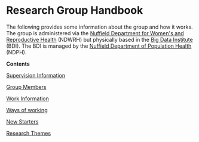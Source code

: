 # Research Group Handbook

The following provides some information about the group and how it works. The group is administered via the [Nuffield Department for Women's and Reproductive Health](https://www.wrh.ox.ac.uk/) (NDWRH) but physically based in the [Big Data Institute](https://www.bdi.ox.ac.uk/) (BDI). The BDI is managed by the [Nuffield Department of Population Health](https://www.ndph.ox.ac.uk/) (NDPH).

**Contents**

[Supervision Information](supervision.md)

[Group Members](members.md)

[Work Information](workinginfo.md)

[Ways of working](waysofworking.md)

[New Starters](newstarters.md)

[Research Themes](research_projects.md)


